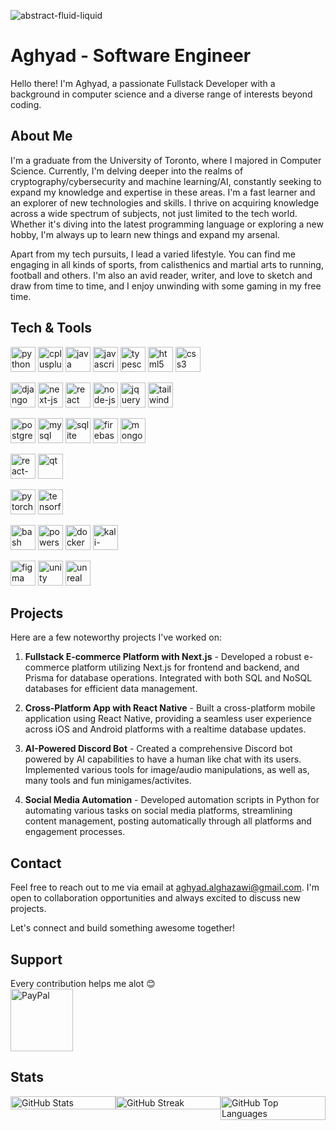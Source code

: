 ![abstract-fluid-liquid](https://github.com/dr-dark-flames/dr-dark-flames/assets/12224035/1544ff9a-6e76-4eba-a56a-1d4b1df11402)

# Aghyad - Software Engineer

Hello there! I'm Aghyad, a passionate Fullstack Developer with a background in computer science and a diverse range of interests beyond coding.

## About Me

I'm a graduate from the University of Toronto, where I majored in Computer Science. Currently, I'm delving deeper into the realms of cryptography/cybersecurity and machine learning/AI, constantly seeking to expand my knowledge and expertise in these areas. I'm a fast learner and an explorer of new technologies and skills. I thrive on acquiring knowledge across a wide spectrum of subjects, not just limited to the tech world. Whether it's diving into the latest programming language or exploring a new hobby, I'm always up to learn new things and expand my arsenal.

Apart from my tech pursuits, I lead a varied lifestyle. You can find me engaging in all kinds of sports, from calisthenics and martial arts to running, football and others. I'm also an avid reader, writer, and love to sketch and draw from time to time, and I enjoy unwinding with some gaming in my free time.

## Tech & Tools

<p align="left">
    <img src="https://cdn.worldvectorlogo.com/logos/python-5.svg" alt="python" width="40" height="40"/>
    <img src="https://cdn.worldvectorlogo.com/logos/c.svg" alt="cplusplus" width="40" height="40"/>
    <img src="https://cdn.worldvectorlogo.com/logos/jee-3.svg" alt="java" width="40" height="40"/>
    <img src="https://cdn.worldvectorlogo.com/logos/logo-javascript.svg" alt="javascript" width="40" height="40"/>
    <img src="https://cdn.worldvectorlogo.com/logos/typescript.svg" alt="typescript" width="40" height="40"/>
    <img src="https://cdn.worldvectorlogo.com/logos/html-1.svg" alt="html5" width="40" height="40"/>
    <img src="https://cdn.worldvectorlogo.com/logos/css-3.svg" alt="css3" width="40" height="40"/>
</p>

<p align="left">
    <img src="https://cdn.worldvectorlogo.com/logos/django.svg" alt="django" width="40" height="40"/>
    <img src="https://cdn.worldvectorlogo.com/logos/next-js.svg" alt="next-js" width="40" height="40"/>
    <img src="https://cdn.worldvectorlogo.com/logos/react-2.svg" alt="react" width="40" height="40"/>
    <img src="https://cdn.worldvectorlogo.com/logos/nodejs-3.svg" alt="node-js" width="40" height="40"/>
    <img src="https://cdn.worldvectorlogo.com/logos/jquery-4.svg" alt="jquery" width="40" height="40"/>
    <img src="https://cdn.worldvectorlogo.com/logos/tailwindcss.svg" alt="tailwindcss" width="40" height="40"/>
</p>

<p align="left">
    <img src="https://cdn.worldvectorlogo.com/logos/postgresql.svg" alt="postgresql" width="40" height="40"/>
    <img src="https://www.vectorlogo.zone/logos/mysql/mysql-icon.svg" alt="mysql" width="40" height="40"/>
    <img src="https://www.vectorlogo.zone/logos/sqlite/sqlite-icon.svg" alt="sqlite" width="40" height="40"/>
    <img src="https://www.vectorlogo.zone/logos/firebase/firebase-icon.svg" alt="firebase" width="40" height="40"/>
    <img src="https://cdn.worldvectorlogo.com/logos/mongodb-icon-1.svg" alt="mongodb" width="40" height="40"/>
</p>

<p align="left">
    <img src="https://cdn.worldvectorlogo.com/logos/react-native-1.svg" alt="react-native" width="40" height="40"/>
    <img src="https://cdn.worldvectorlogo.com/logos/qt-1.svg" alt="qt" width="40" height="40"/>
</p>

<p align="left">
    <img src="https://www.vectorlogo.zone/logos/pytorch/pytorch-icon.svg" alt="pytorch" width="40" height="40"/>
    <img src="https://www.vectorlogo.zone/logos/tensorflow/tensorflow-icon.svg" alt="tensorflow" width="40" height="40"/>
</p>

<p align="left">
    <img src="https://cdn.worldvectorlogo.com/logos/bash-2.svg" alt="bash" width="40" height="40"/>
    <img src="https://cdn.worldvectorlogo.com/logos/powershell.svg" alt="powershell" width="40" height="40"/>
    <img src="https://cdn.worldvectorlogo.com/logos/docker-4.svg" alt="docker" width="40" height="40"/>
    <img src="https://cdn.worldvectorlogo.com/logos/kali-1.svg" alt="kali-linux" width="40" height="40"/>
</p>

<p align="left">
    <img src="https://www.vectorlogo.zone/logos/figma/figma-icon.svg" alt="figma" width="40" height="40"/>
    <img src="https://github.com/dr-dark-flames/dr-dark-flames/assets/12224035/63995e6f-8b6b-4c1d-a320-5f718dea1e5d" alt="unity" width="40" height="40"/>
    <img src="https://github.com/dr-dark-flames/dr-dark-flames/assets/12224035/707c2112-2c8b-4dd7-a94b-76355392ad69" alt="unreal" width="40" height="40"/>
</p>

## Projects

Here are a few noteworthy projects I've worked on:

1. **Fullstack E-commerce Platform with Next.js** - Developed a robust e-commerce platform utilizing Next.js for frontend and backend, and Prisma for database operations. Integrated with both SQL and NoSQL databases for efficient data management.

2. **Cross-Platform App with React Native** - Built a cross-platform mobile application using React Native, providing a seamless user experience across iOS and Android platforms with a realtime database updates.

3. **AI-Powered Discord Bot** - Created a comprehensive Discord bot powered by AI capabilities to have a human like chat with its users. Implemented various tools for image/audio manipulations, as well as, many tools and fun minigames/activites.

4. **Social Media Automation** - Developed automation scripts in Python for automating various tasks on social media platforms, streamlining content management, posting automatically through all platforms and engagement processes.

## Contact

Feel free to reach out to me via email at [aghyad.alghazawi@gmail.com](mailto:aghyad.alghazawi@gmail.com). I'm open to collaboration opportunities and always excited to discuss new projects.

Let's connect and build something awesome together!

## Support

Every contribution helps me alot 😊 <br>
[<img src="https://cdn.worldvectorlogo.com/logos/paypal-3.svg" alt="PayPal" width="100" height="100">](https://paypal.me/drdarkflames)

## Stats
<div style="display:flex;">
    <img src="https://github-readme-stats.vercel.app/api?username=dr-dark-flames&theme=midnight-purple&hide_border=true&include_all_commits=true&count_private=true" alt="GitHub Stats" style="width: 100%;">
    <img src="https://github-readme-streak-stats.herokuapp.com/?user=dr-dark-flames&theme=midnight-purple&hide_border=true" alt="GitHub Streak" style=" width: 100%;">
    <img src="https://github-readme-stats.vercel.app/api/top-langs/?username=dr-dark-flames&theme=midnight-purple&hide_border=true&include_all_commits=true&count_private=true&layout=compact" alt="GitHub Top Languages" style="width: 100%;">
</div>



<!--
![](https://github-readme-stats.vercel.app/api?username=dr-dark-flames&theme=midnight-purple&hide_border=true&include_all_commits=true&count_private=true)<br/>
![](https://github-readme-streak-stats.herokuapp.com/?user=dr-dark-flames&theme=midnight-purple&hide_border=true)<br/>
![](https://github-readme-stats.vercel.app/api/top-langs/?username=dr-dark-flames&theme=midnight-purple&hide_border=true&include_all_commits=true&count_private=true&layout=compact)
-->
